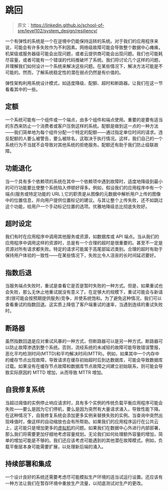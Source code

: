 # 跳回

> 原文：<https://linkedin.github.io/school-of-sre/level102/system_design/resiliency/>

一个有弹性的系统是一个在逆境中仍能保持运转的系统。对于我们的应用程序来说，可能会有许多失败作为不利因素。网络级故障可能会导致整个数据中心瘫痪，机架级或服务器级可能会出现问题，或者云提供商可能会出现问题。我们也可能耗尽容量，或者可能有一个错误的代码推破坏了系统。我们将讨论几个这样的问题，并理解我们如何设计一个系统来解决这些问题。在某些情况下，解决方法可能是不可能的。然而，了解系统稳定性的潜在弱点仍然是有价值的。

弹性架构利用系统设计模式，如适度降级、配额、超时和断路器。让我们在这一节看看其中的一些。

## 定额

一个系统可能有一个组件或一个端点，由多个组件和端点使用。重要的是要有适当的东西来防止一个消费者或客户压倒这样的系统。配额是做到这一点的一种方法——我们简单地为每个组件分配一个特定的配额——通过指定单位时间的请求。违反配额的人要么被警告，要么被除名，这取决于执行情况。这样，我们自己的一个系统行为不当就不会导致对其他系统的拒绝服务。配额还有助于我们防止级联故障。

## 功能退化

当一个具有多个依赖项的系统在其中一个依赖项中遇到故障时，适度地降级到最小的可行功能要比使整个系统陷入停顿好得多。例如，假设我们的应用程序中有一个端点(服务或特定功能的 URL ),它的职责是从图像的元数据中解析用户上传的图像中的位置信息，并向用户提供位置标记的建议。与其让整个上传失败，还不如跳过这个功能，给用户一个手动标记位置的选项。优雅地降级总比彻底失败好。

## 超时设定

我们有时在应用程序中调用其他服务或资源，如数据库或 API 端点。当从我们的应用程序中调用这样的资源时，总是有一个合理的超时是很重要的。甚至不一定是资源对所有请求都失败。特定的请求可能属于高尾部延迟类别。合理的超时有助于保持用户体验的一致性——在某些情况下，失败比令人沮丧的长时间延迟要好。

## 指数后退

当服务端点失败时，重试是查看它是否是暂时失败的一种方式。但是，如果重试也会失败，那么无休止地重试就没有意义了。在足够大的规模下，重试可能会与新请求(很可能会按预期提供服务)竞争，并使系统饱和。为了避免这种情况，我们可以查看重试的指数回退。这实质上降低了客户端重试的速率，当遇到连续的重试失败时。

## 断路器

虽然指数回退是应对重试风暴的一种方式，但断路器可以是另一种方式。断路器可以防止故障渗透到整个系统。否则，流经系统的未减轻的故障可能导致错误警报，恶化平均检测时间(MTTD)和平均解决时间(MTTR)。例如，如果其中一个内存中的缓存节点出现故障，导致请求在缓存初始超时后到达数据库，可能会导致数据库过载。如果没有在缓存节点故障和数据库节点故障之间建立初始联系，则可能会导致实际原因的 MTTD 增加，从而导致 MTTR 增加。

## 自我修复系统

当超过阈值的实例停止响应请求时，具有多个实例的传统负载平衡应用程序可能会失败——要么是因为它们停机，要么是因为突然有大量请求涌入，导致性能下降。在这种情况下，自我修复系统会添加更多实例来替换失败的实例。当查询中突然出现峰值时，像这样的自动缩放也会有所帮助。如果我们的应用程序运行在公共云上，这可能只是增加更多的[虚拟机](https://azure.microsoft.com/en-in/overview/what-is-a-virtual-machine/)的问题。如果我们在数据中心外进行内部部署，那么我们将需要更加仔细地考虑容量规划。无论我们如何处理额外容量的增加，简单的增加可能是不够的。我们还应该考虑可能遇到的其他潜在故障模式。例如，负载平衡层本身可能需要扩展，以处理新后端的涌入。

## 持续部署和集成

一个设计良好的系统还需要考虑尽可能模拟生产环境的适当试运行设置。还应该有一种方法让我们在暂存环境中重放生产流量，以彻底测试对生产的更改。